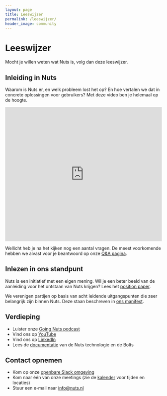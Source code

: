 ```yaml
---
layout: page
title: Leeswijzer
permalink: /leeswijzer/
header_image: community
---
```


# Leeswijzer

Mocht je willen weten wat Nuts is, volg dan deze leeswijzer.

## Inleiding in Nuts

Waarom is Nuts er, en welk probleem lost het op? En hoe vertalen we dat in
concrete oplossingen voor gebruikers? Met deze video ben je helemaal op de
hoogte.

<iframe
  width="100%"
  height="432"
  src="https://www.youtube.com/embed/b3p5_0qWbBA"
  frameborder="0"
  allow="accelerometer; autoplay; encrypted-media; gyroscope; picture-in-picture"
  allowfullscreen
></iframe>

Wellicht heb je na het kijken nog een aantal vragen. De meest voorkomende hebben
we alvast voor je beantwoord op onze [Q&A pagina](/q-and-a).

## Inlezen in ons standpunt

Nuts is een initiatief met een eigen mening. Wil je een beter beeld van de
aanleiding voor het ontstaan van Nuts krijgen? Lees het [position
paper](/position-paper).

We verenigen partijen op basis van acht leidende uitgangspunten die zeer
belangrijk zijn binnen Nuts. Deze staan beschreven in [ons manifest](/manifest).

## Verdieping

  * Luister onze [Going Nuts podcast](/podcast)
  * Vind ons op [YouTube](https://www.youtube.com/channel/UCJtbrUe2TphkzDi2lPY5yYQ)
  * Vind ons op [LinkedIn](https://www.linkedin.com/company/stichting-nuts)
  * Lees de [documentatie](/documentatie) van de Nuts technologie en de Bolts

## Contact opnemen

  * Kom op onze [openbare Slack omgeving](https://join.slack.com/t/nuts-foundation/shared_invite/zt-yix61es0-kEMbrNdEgj89vyNZi49fYA)
  * Kom naar één van onze meetings (zie de [kalender](/kalender) voor tijden en locaties)
  * Stuur een e-mail naar [info@nuts.nl](mailto:info@nuts.nl)

